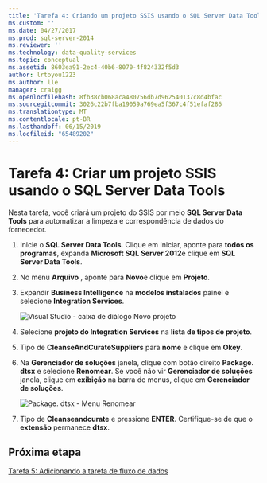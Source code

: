 ```yaml
---
title: 'Tarefa 4: Criando um projeto SSIS usando o SQL Server Data Tools | Microsoft Docs'
ms.custom: ''
ms.date: 04/27/2017
ms.prod: sql-server-2014
ms.reviewer: ''
ms.technology: data-quality-services
ms.topic: conceptual
ms.assetid: 8603ea91-2ec4-40b6-8070-4f824332f5d3
author: lrtoyou1223
ms.author: lle
manager: craigg
ms.openlocfilehash: 8fb38cb068aca480756db7d962540137c8d4bfac
ms.sourcegitcommit: 3026c22b7fba19059a769ea5f367c4f51efaf286
ms.translationtype: MT
ms.contentlocale: pt-BR
ms.lasthandoff: 06/15/2019
ms.locfileid: "65489202"
---
```

# <a name="task-4-creating-an-ssis-project-using-sql-server-data-tools"></a>Tarefa 4: Criar um projeto SSIS usando o SQL Server Data Tools
  Nesta tarefa, você criará um projeto do SSIS por meio **SQL Server Data Tools** para automatizar a limpeza e correspondência de dados do fornecedor.  
  
1.  Inicie o **SQL Server Data Tools**. Clique em Iniciar, aponte para **todos os programas**, expanda **Microsoft SQL Server 2012**e clique em **SQL Server Data Tools**.  
  
2.  No menu **Arquivo** , aponte para **Novo**e clique em **Projeto**.  
  
3.  Expandir **Business Intelligence** na **modelos instalados** painel e selecione **Integration Services**.  
  
     ![Visual Studio - caixa de diálogo Novo projeto](../../2014/tutorials/media/et-creatinganssisprojectusingsqlsdt-01.jpg "Visual Studio - caixa de diálogo Novo projeto")  
  
4.  Selecione **projeto do Integration Services** na **lista de tipos de projeto**.  
  
5.  Tipo de **CleanseAndCurateSuppliers** para **nome** e clique em **Okey**.  
  
6.  Na **Gerenciador de soluções** janela, clique com botão direito **Package. dtsx** e selecione **Renomear**. Se você não vir **Gerenciador de soluções** janela, clique em **exibição** na barra de menus, clique em **Gerenciador de soluções**.  
  
     ![Package. dtsx - Menu Renomear](../../2014/tutorials/media/et-creatinganssisprojectusingsqlsdt-02.jpg "Package. dtsx - Menu renomear")  
  
7.  Tipo de **Cleanseandcurate** e pressione **ENTER**. Certifique-se de que o **extensão** permanece **dtsx**.  
  
## <a name="next-step"></a>Próxima etapa  
 [Tarefa 5: Adicionando a tarefa de fluxo de dados](task-5-adding-data-flow-task.md)  
  
  
